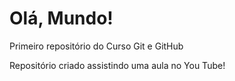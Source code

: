 # Olá, Mundo!
 Primeiro repositório do Curso Git e GitHub
 
 Repositório criado assistindo uma aula no You Tube!
